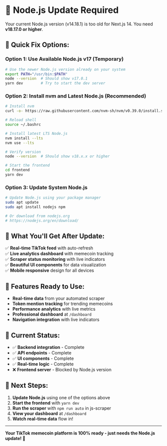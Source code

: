 # 🔧 Node.js Update Required

Your current Node.js version (v14.18.1) is too old for Next.js 14. You need **v18.17.0 or higher**.

## 🚀 **Quick Fix Options:**

### **Option 1: Use Available Node.js v17 (Temporary)**
```bash
# Use the newer Node.js version already on your system
export PATH="/usr/bin:$PATH"
node --version  # Should show v17.0.1
yarn dev        # Try to start the dev server
```

### **Option 2: Install nvm and Latest Node.js (Recommended)**
```bash
# Install nvm
curl -o- https://raw.githubusercontent.com/nvm-sh/nvm/v0.39.0/install.sh | bash

# Reload shell
source ~/.bashrc

# Install latest LTS Node.js
nvm install --lts
nvm use --lts

# Verify version
node --version  # Should show v18.x.x or higher

# Start the frontend
cd frontend
yarn dev
```

### **Option 3: Update System Node.js**
```bash
# Update Node.js using your package manager
sudo apt update
sudo apt install nodejs npm

# Or download from nodejs.org
# https://nodejs.org/en/download/
```

## 🎯 **What You'll Get After Update:**

✅ **Real-time TikTok feed** with auto-refresh  
✅ **Live analytics dashboard** with memecoin tracking  
✅ **Scraper status monitoring** with live indicators  
✅ **Beautiful UI components** for data visualization  
✅ **Mobile responsive** design for all devices  

## 📱 **Features Ready to Use:**

- **Real-time data** from your automated scraper
- **Token mention tracking** for trending memecoins
- **Performance analytics** with live metrics
- **Professional dashboard** at `/dashboard`
- **Navigation integration** with live indicators

## 🚨 **Current Status:**

- ✅ **Backend integration** - Complete
- ✅ **API endpoints** - Complete  
- ✅ **UI components** - Complete
- ✅ **Real-time logic** - Complete
- ❌ **Frontend server** - Blocked by Node.js version

## 🔄 **Next Steps:**

1. **Update Node.js** using one of the options above
2. **Start the frontend** with `yarn dev`
3. **Run the scraper** with `npm run auto` in js-scraper
4. **View your dashboard** at `/dashboard`
5. **Watch real-time data** flow in!

---

**Your TikTok memecoin platform is 100% ready - just needs the Node.js update! 🚀**
